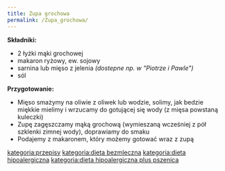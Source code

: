 ```yaml
---
title: Zupa grochowa
permalink: /Zupa_grochowa/
---
```


**Składniki:**

-   2 łyżki mąki grochowej
-   makaron ryżowy, ew. sojowy
-   sarnina lub mięso z jelenia *(dostepne np. w "Piotrze i Pawle")*
-   sól

**Przygotowanie:**

-   Mięso smażymy na oliwie z oliwek lub wodzie, solimy, jak bedzie miękkie mielimy i wrzucamy do gotującej się wody (z mięsa powstaną kuleczki)
-   Zupę zagęszczamy mąką grochową (wymieszaną wcześniej z pół szklenki zimnej wody), doprawiamy do smaku
-   Podajemy z makaronem, który możemy gotować wraz z zupą

[kategoria:przepisy](/atopedia/kategoria:przepisy "wikilink") [kategoria:dieta bezmleczna](/atopedia/kategoria:dieta_bezmleczna "wikilink") [kategoria:dieta hipoalergiczna](/atopedia/kategoria:dieta_hipoalergiczna "wikilink") [kategoria:dieta hipoalergiczna plus pszenica](/atopedia/kategoria:dieta_hipoalergiczna_plus_pszenica "wikilink")